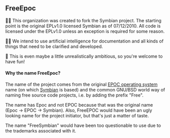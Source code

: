 ## FreeEpoc

👩‍💻 This organization was created to fork the Symbian project. The starting point is the original EPLv1.0 licensed Symbian as of 07/12/2010. All code is licensed under the EPLv1.0 unless an exception is required for some reason.

🙋‍♀️ We intend to use artificial intelligence for documentation and all kinds of things that need to be clarified and developed.

🍿 This is even maybe a little unrealistically ambitious, so you're welcome to have fun!


#### Why the name FreeEpoc?

The name of the project comes from the original [EPOC operating system](https://en.wikipedia.org/wiki/EPOC_(operating_system)) name (on which [Symbian](https://en.wikipedia.org/wiki/Symbian) is based) and the common GNU/BSD world way of naming free source code projects, i.e. by adding the prefix "Free".

The name has Epoc and not EPOC because that was the original name (Epoc -> EPOC -> Symbian). Also, FreeEPOC would have been an ugly looking name for the project initiator, but that's just a matter of taste.

The name "FreeSymbian" would have been too questionable to use due to the trademarks associated with it.
